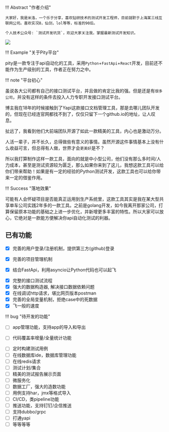 !!! Abstract "作者介绍"

    大家好，我是米洛，一个乐于分享，喜欢钻研技术的测试开发工程师，目前就职于上海某三线互联网公司。喜欢实况8，仙剑，lol等等，标准的90后。

    个人技术公众号: `测试开发坑货`，欢迎大家关注我，掌握最新测试开发知识。

 ![](https://gitee.com/woodywrx/picture/raw/master/2021-8-7/1628267097936-qrcode_for_gh_554fe7a74955_258.jpg)

!!! Example "关于Pity平台"

  pity是一款专注于api自动化的工具，采用`Python`+`FastApi`+`React`开发，目前还不能作为生产级别的工具，作者正在努力之中。


!!! note "平台初心"

  虽说各大公司都有自己的接口测试平台，并且做的肯定比我的强。但是还是有`很多公司`，并没有这样的条件去投入人力专职开发接口测试平台。

  博主我在18年的时候接触到了Yapi这款接口文档管理工具，那是去哪儿团队开发的，但现在已经连官网都找不到了，仅仅只留下一个github.io的地址，让人叹息。

  扯远了，我看到他们大前端团队开源了如此一款精美的工具，内心也是激动万分。

  人活一辈子，并不长久，总得做些有意义的事情。虽然开源这件事情基本上没有什么收益可言，但总得有人做，世界才会`更美好`是不？

  所以我打算制作这样一款工具，面向的就是中小型公司，他们没有那么多时间/人力成本，甚至是测试资源较为匮乏，那么如果你来到了这儿，我想这款工具可以给你们带来帮助！如果是有一定的经验的Python测试开发，这款工具也可以给你带来一定的借鉴作用。

!!! Success "落地效果"

  可能有人会怀疑项目是否能真正运用到生产系统里，这款工具其实是我在某大型共享单车公司实践2年多的一款工具。之前是golang开发，如今我离开那家公司，打算保留原本功能的基础之上进一步优化，并新增更多丰富的特性。所以大家可以放心，它绝对是一款能方便解决你api自动化测试的利器。


## **已有功能**

+ [x] 完善的用户登录/注册机制，提供第三方(github)登录
- [x] 完善的项目管理机制
* [x] 结合FastApi，利用asyncio让Python代码也可以起飞
- [x] 完整的接口测试流程
- [x] 强大的数据构造器, 解决接口数据依赖问题
- [x] 在线调试http请求，堪比网页版本postman
- [x] 完善的全局变量机制，拒绝case中的死数据
- [x] 飞一般的速度

!!! bug "待开发的功能"

- [ ] app管理功能，支持app的导入和导出
* [ ] 代码覆盖率增量/全量统计功能
- [ ] 定时构建测试用例
- [ ] 在线数据库ide，数据库管理功能
- [ ] 在线redis请求
- [ ] 测试计划/集合
- [ ] 精美的测试报告展示页面
- [ ] 微服务化
- [ ] 数据工厂，强大的造数功能
- [ ] 用例支持har，jmx等格式导入
- [ ] CI/CD，类pipeline功能
- [ ] 推送功能，支持钉钉/企信推送
- [ ] 支持dubbo/grpc
- [ ] 打通yapi
- [ ] 等等等等

